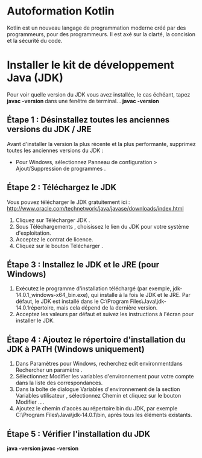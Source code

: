 # Autoformation Kotlin
Kotlin est un nouveau langage de programmation moderne créé par des programmeurs, pour des programmeurs. Il est axé sur la clarté, la concision et la sécurité du code.

# Installer le kit de développement Java (JDK)
Pour voir quelle version du JDK vous avez installée, le cas échéant, tapez <strong>javac -version </strong>dans une fenêtre de terminal.
. <strong> javac -version </strong>


## Étape 1 : Désinstallez toutes les anciennes versions du JDK / JRE
Avant d'installer la version la plus récente et la plus performante, supprimez toutes les anciennes versions du JDK :

- Pour Windows, sélectionnez Panneau de configuration > Ajout/Suppression de programmes .

## Étape 2 : Téléchargez le JDK
Vous pouvez télécharger le JDK gratuitement ici : <a src="http://www.oracle.com/technetwork/java/javase/downloads/index.html">http://www.oracle.com/technetwork/java/javase/downloads/index.html </a>

1. Cliquez sur Télécharger JDK .
2. Sous Téléchargements , choisissez le lien du JDK pour votre système d'exploitation.
3. Acceptez le contrat de licence.
4. Cliquez sur le bouton Télécharger .

## Étape 3 : Installez le JDK et le JRE (pour Windows)
1. Exécutez le programme d'installation téléchargé (par exemple, jdk-14.0.1_windows-x64_bin.exe), qui installe à la fois le JDK et le JRE. Par défaut, le JDK est installé dans le C:\Program Files\Java\jdk-14.0.1répertoire, mais cela dépend de la dernière version.
2. Acceptez les valeurs par défaut et suivez les instructions à l'écran pour installer le JDK.

## Étape 4 : Ajoutez le répertoire d'installation du JDK à PATH (Windows uniquement)

1. Dans Paramètres pour Windows, recherchez edit environmentdans Rechercher un paramètre .
2. Sélectionnez Modifier les variables d'environnement pour votre compte dans la liste des correspondances.
3. Dans la boîte de dialogue Variables d'environnement de la section Variables utilisateur , sélectionnez Chemin et cliquez sur le bouton Modifier ....
4.  Ajoutez le chemin d'accès au répertoire bin du JDK, par exemple C:\Program Files\Java\jdk-14.0.1\bin, après tous les éléments existants.

## Étape 5 : Vérifier l'installation du JDK

<strong>java -version </strong>
<strong>javac -version </strong>
